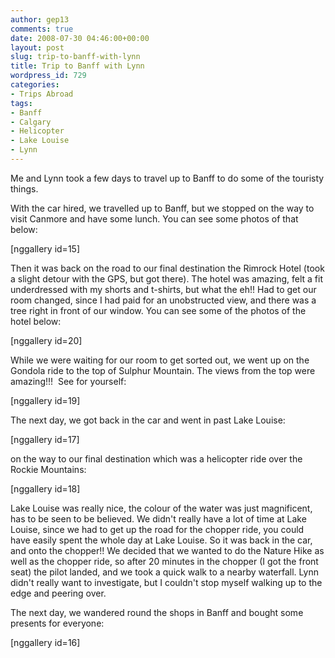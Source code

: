 ```yaml
---
author: gep13
comments: true
date: 2008-07-30 04:46:00+00:00
layout: post
slug: trip-to-banff-with-lynn
title: Trip to Banff with Lynn
wordpress_id: 729
categories:
- Trips Abroad
tags:
- Banff
- Calgary
- Helicopter
- Lake Louise
- Lynn
---
```


Me and Lynn took a few days to travel up to Banff to do some of the touristy things.

With the car hired, we travelled up to Banff, but we stopped on the way to visit Canmore and have some lunch. You can see some photos of that below:

[nggallery id=15]

Then it was back on the road to our final destination the Rimrock Hotel (took a slight detour with the GPS, but got there). The hotel was amazing, felt a fit underdressed with my shorts and t-shirts, but what the eh!! Had to get our room changed, since I had paid for an unobstructed view, and there was a tree right in front of our window. You can see some of the photos of the hotel below:

[nggallery id=20]

While we were waiting for our room to get sorted out, we went up on the Gondola ride to the top of Sulphur Mountain. The views from the top were amazing!!!  See for yourself:

[nggallery id=19]

The next day, we got back in the car and went in past Lake Louise:

[nggallery id=17]

on the way to our final destination which was a helicopter ride over the Rockie Mountains:

[nggallery id=18]

Lake Louise was really nice, the colour of the water was just magnificent, has to be seen to be believed. We didn't really have a lot of time at Lake Louise, since we had to get up the road for the chopper ride, you could have easily spent the whole day at Lake Louise. So it was back in the car, and onto the chopper!! We decided that we wanted to do the Nature Hike as well as the chopper ride, so after 20 minutes in the chopper (I got the front seat) the pilot landed, and we took a quick walk to a nearby waterfall. Lynn didn't really want to investigate, but I couldn't stop myself walking up to the edge and peering over.

The next day, we wandered round the shops in Banff and bought some presents for everyone:

[nggallery id=16]
